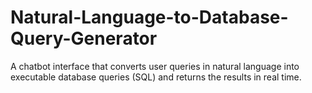 # Natural-Language-to-Database-Query-Generator
A chatbot interface that converts user queries in natural language into executable database queries (SQL) and returns the results in real time.
